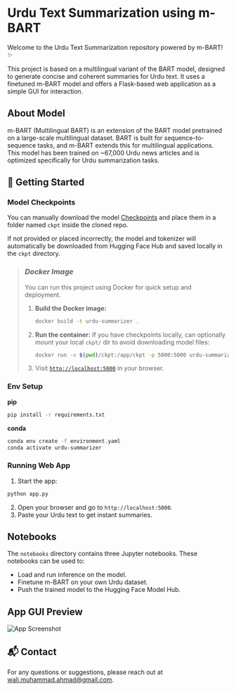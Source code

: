# Urdu Text Summarization using m-BART

Welcome to the Urdu Text Summarization repository powered by m-BART! ✨

This project is based on a multilingual variant of the BART model, designed to generate concise and coherent summaries for Urdu text. It uses a finetuned m-BART model and offers a Flask-based web application as a simple GUI for interaction.

## About Model

m-BART (Multilingual BART) is an extension of the BART model pretrained on a large-scale multilingual dataset. BART is built for sequence-to-sequence tasks, and m-BART extends this for multilingual applications.  
This model has been trained on ~67,000 Urdu news articles and is optimized specifically for Urdu summarization tasks.

## 🚀 Getting Started

### Model Checkpoints

You can manually download the model [Checkpoints](https://mega.nz/file/dzExhC6J#fsPYKjU0zAYA8J-255f90gbvlzd5XBhtSCwKKWkhQCQ) and place them in a folder named `ckpt` inside the cloned repo.

If not provided or placed incorrectly, the model and tokenizer will automatically be downloaded from Hugging Face Hub and saved locally in the `ckpt` directory.

> ### _Docker Image_
>
> You can run this project using Docker for quick setup and deployment.
>
> 1. **Build the Docker image:**
>
>    ```bash
>    docker build -t urdu-summarizer .
>    ```
>
> 2. **Run the container:**
>    If you have checkpoints locally, can optionally mount your local `ckpt/` dir to avoid downloading model files:
>
>    ```bash
>    docker run -v $(pwd)/ckpt:/app/ckpt -p 5000:5000 urdu-summarizer
>    ```
>
> 3. Visit [`http://localhost:5000`](http://localhost:5000) in your browser.

### Env Setup

**pip**

```bash
pip install -r requirements.txt
```

**conda**

```bash
conda env create -f environment.yaml
conda activate urdu-summarizer
```

### Running Web App

1. Start the app:

```bash
python app.py
```

2. Open your browser and go to `http://localhost:5000`.
3. Paste your Urdu text to get instant summaries.

## Notebooks

The `notebooks` directory contains three Jupyter notebooks. These notebooks can be used to:

- Load and run inference on the model.
- Finetune m-BART on your own Urdu dataset.
- Push the trained model to the Hugging Face Model Hub.

## App GUI Preview

![App Screenshot](./Urdu%20Text%20Summarization%20-%20Google%20Chrome%20Screenshot.png)

## 📬 Contact

For any questions or suggestions, please reach out at [wali.muhammad.ahmad@gmail.com](mailto:wali.muhammad.ahmad@gmail.com).
